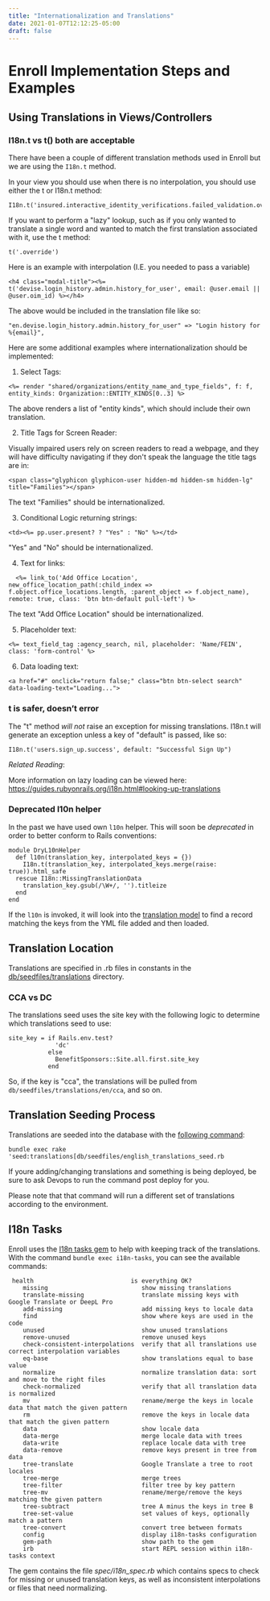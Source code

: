 ```yaml
---
title: "Internationalization and Translations"
date: 2021-01-07T12:12:25-05:00
draft: false
---
```


# Enroll Implementation Steps and Examples 

## Using Translations in Views/Controllers


### I18n.t vs t() both are acceptable

There have been a couple of different translation methods used in Enroll but we are using the `I18n.t` method.

In your view you should use when there is no interpolation, you should use either the t or I18n.t method:

```
I18n.t('insured.interactive_identity_verifications.failed_validation.override')

```

If you want to perform a "lazy" lookup, such as if you only wanted to translate a single word and wanted to match the first translation associated with it, use the t method:

```
t('.override')
```

Here is an example with interpolation (I.E. you needed to pass a variable)
```
<h4 class="modal-title"><%= t('devise.login_history.admin.history_for_user', email: @user.email || @user.oim_id) %></h4>
```
The above would be included in the translation file like so:

```
"en.devise.login_history.admin.history_for_user" => "Login history for %{email}",
```


Here are some additional examples where internationalization should be implemented:


1) Select Tags:

```
<%= render "shared/organizations/entity_name_and_type_fields", f: f, entity_kinds: Organization::ENTITY_KINDS[0..3] %>
```

The above renders a list of "entity kinds", which should include their own translation.

2) Title Tags for Screen Reader:

Visually impaired users rely on screen readers to read a webpage, and they will have difficulty navigating if they don't speak the language the title tags are in:

```
<span class="glyphicon glyphicon-user hidden-md hidden-sm hidden-lg" title="Families"></span>
```

The text "Families" should be internationalized.

3) Conditional Logic returning strings:

```
<td><%= pp.user.present? ? "Yes" : "No" %></td>
```

"Yes" and "No" should be internationalized.

4) Text for links:

```
  <%= link_to('Add Office Location', new_office_location_path(:child_index => f.object.office_locations.length, :parent_object => f.object_name), remote: true, class: 'btn btn-default pull-left') %>
```

The text "Add Office Location" should be internationalized.

5) Placeholder text:

```
<%= text_field_tag :agency_search, nil, placeholder: 'Name/FEIN', class: 'form-control' %>
```

6) Data loading text:

```
<a href="#" onclick="return false;" class="btn btn-select search" data-loading-text="Loading...">
```


### t is safer, doesn’t error

The "t" method *will not* raise an exception for missing translations. I18n.t will generate an exception unless a key of "default" is passed, like so:

```
I18n.t('users.sign_up.success', default: "Successful Sign Up")
```

_Related Reading_:

More information on lazy loading can be viewed here: https://guides.rubyonrails.org/i18n.html#looking-up-translations

### Deprecated l10n helper

In the past we have used own `l10n` helper. This will soon be *deprecated*  in order to better conform to Rails conventions:

```
module DryL10nHelper
  def l10n(translation_key, interpolated_keys = {})
    I18n.t(translation_key, interpolated_keys.merge(raise: true)).html_safe
  rescue I18n::MissingTranslationData
    translation_key.gsub(/\W+/, '').titleize
  end
end
```

If the `l10n` is invoked, it will look into the [translation model](https://github.com/dchbx/enroll/blob/master/app/models/translation.rb) to find a record matching the keys from the YML file added and then loaded.

## Translation Location

Translations are specified in .rb files in constants in the [db/seedfiles/translations](https://github.com/dchbx/enroll/tree/master/db/seedfiles/translations) directory.

### CCA vs DC

The translations seed uses the site key with the following logic to determine which translations seed to use:

```
site_key = if Rails.env.test?
             'dc'
           else
             BenefitSponsors::Site.all.first.site_key
           end
```

So, if the key is "cca", the translations will be pulled from `db/seedfiles/translations/en/cca`, and so on.


## Translation Seeding Process

Translations are seeded into the database with the [following command](https://github.com/dchbx/enroll/blob/master/db/seedfiles/english_translations_seed.rb):
```
bundle exec rake 'seed:translations[db/seedfiles/english_translations_seed.rb
```
If youre adding/changing translations and something is being deployed, be sure to ask Devops to run the command post deploy for you.

Please note that that command will run a different set of translations according to the environment.

## I18n Tasks

Enroll uses the [I18n tasks gem](https://github.com/glebm/i18n-tasks) to help with keeping track of the translations. With the command `bundle exec i18n-tasks`, you can see the available commands:

```
 health                           is everything OK?
    missing                          show missing translations
    translate-missing                translate missing keys with Google Translate or DeepL Pro
    add-missing                      add missing keys to locale data
    find                             show where keys are used in the code
    unused                           show unused translations
    remove-unused                    remove unused keys
    check-consistent-interpolations  verify that all translations use correct interpolation variables
    eq-base                          show translations equal to base value
    normalize                        normalize translation data: sort and move to the right files
    check-normalized                 verify that all translation data is normalized
    mv                               rename/merge the keys in locale data that match the given pattern
    rm                               remove the keys in locale data that match the given pattern
    data                             show locale data
    data-merge                       merge locale data with trees
    data-write                       replace locale data with tree
    data-remove                      remove keys present in tree from data
    tree-translate                   Google Translate a tree to root locales
    tree-merge                       merge trees
    tree-filter                      filter tree by key pattern
    tree-mv                          rename/merge/remove the keys matching the given pattern
    tree-subtract                    tree A minus the keys in tree B
    tree-set-value                   set values of keys, optionally match a pattern
    tree-convert                     convert tree between formats
    config                           display i18n-tasks configuration
    gem-path                         show path to the gem
    irb                              start REPL session within i18n-tasks context
```

The gem contains the file _spec/i18n_spec.rb_ which contains specs to check for missing or unused translation keys, as well as inconsistent interpolations or files that need normalizing.
